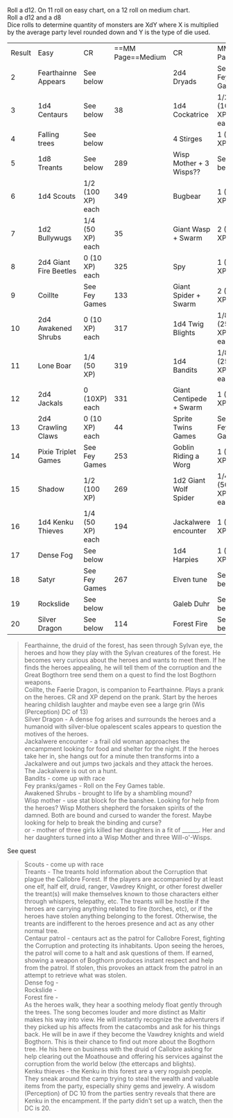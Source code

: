 Roll a d12. On 11 roll on easy chart, on a 12 roll on medium chart.  
Roll a d12 and a d8  
Dice rolls to determine quantity of monsters are XdY where X is multiplied by the average party level rounded down and Y is the type of die used.
 
|   |   |   |   |   |   |
|---|---|---|---|---|---|
|Result|Easy|CR|==MM Page==Medium|CR|MM Page|
|2|Fearthainne Appears|See below||2d4 Dryads|See Fey Games|121|
|3|1d4 Centaurs|See below|38|1d4 Cockatrice|1/2 (100 XP) each|42|
|4|Falling trees|See below||4 Stirges|1 (200 XP)|284|
|5|1d8 Treants|See below|289|Wisp Mother + 3 Wisps??|See below|301 + 302|
|6|1d4 Scouts|1/2 (100 XP) each|349|Bugbear|1 (200 XP)|33|
|7|1d2 Bullywugs|1/4 (50 XP) each|35|Giant Wasp + Swarm|2 (450 XP)|329 + 338|
|8|2d4 Giant Fire Beetles|0 (10 XP) each|325|Spy|1 (200 XP)|349|
|9|Coillte|See Fey Games|133|Giant Spider + Swarm|2 (450 XP)|328 + 338|
|10|2d4 Awakened Shrubs|0 (10 XP) each|317|1d4 Twig Blights|1/8 (25 XP) each|32|
|11|Lone Boar|1/4 (50 XP)|319|1d4 Bandits|1/8 (25 XP) each|343|
|12|2d4 Jackals|0 (10XP) each|331|Giant Centipede + Swarm|1 (220 XP)|323 + 338|
|13|2d4 Crawling Claws|0 (10 XP) each|44|Sprite Twins Games|See Fey Games|283|
|14|Pixie Triplet Games|See Fey Games|253|Goblin Riding a Worg|1 (220 XP)|166 + 341|
|15|Shadow|1/2 (100 XP)|269|1d2 Giant Wolf Spider|1/4 (50 XP) each|330|
|16|1d4 Kenku Thieves|1/4 (50 XP) each|194|Jackalwere encounter|1 (220 XP)|193 + 331|
|17|Dense Fog|See below||1d4 Harpies|1 (200 XP)|181|
|18|Satyr|See Fey Games|267|Elven tune|See below||
|19|Rockslide|See below||Galeb Duhr|See below|139|
|20|Silver Dragon|See below|114|Forest Fire|See below||
 
> Fearthainne, the druid of the forest, has seen through Sylvan eye, the heroes and how they play with the Sylvan creatures of the forest. He becomes very curious about the heroes and wants to meet them. If he finds the heroes appealing, he will tell them of the corruption and the Great Bogthorn tree send them on a quest to find the lost Bogthorn weapons.  
> Coillte, the Faerie Dragon, is companion to Fearthainne. Plays a prank on the heroes. CR and XP depend on the prank. Start by the heroes hearing childish laughter and maybe even see a large grin (Wis (Perception) DC of 13)  
> Silver Dragon - A dense fog arises and surrounds the heroes and a humanoid with silver-blue opalescent scales appears to question the motives of the heroes.  
> Jackalwere encounter - a frail old woman approaches the encampment looking for food and shelter for the night. If the heroes take her in, she hangs out for a minute then transforms into a Jackalwere and out jumps two jackals and they attack the heroes. The Jackalwere is out on a hunt.  
> Bandits - come up with race  
> Fey pranks/games - Roll on the Fey Games table.  
> Awakened Shrubs - brought to life by a shambling mound?  
> Wisp mother - use stat block for the banshee. Looking for help from the heroes? Wisp Mothers shepherd the forsaken spirits of the damned. Both are bound and cursed to wander the forest. Maybe looking for help to break the binding and curse?  
or - mother of three girls killed her daughters in a fit of ______. Her and her daughters turned into a Wisp Mother and three Will-o'-Wisps.
 
See quest
 
> Scouts - come up with race  
> Treants - The treants hold information about the Corruption that plague the Callobre Forest. If the players are accompanied by at least one elf, half elf, druid, ranger, Vawdrey Knight, or other forest dweller the treant(s) will make themselves known to those characters either through whispers, telepathy, etc. The treants will be hostile if the heroes are carrying anything related to fire (torches, etc), or if the heroes have stolen anything belonging to the forest. Otherwise, the treants are indifferent to the heroes presence and act as any other normal tree.  
> Centaur patrol - centaurs act as the patrol for Callobre Forest, fighting the Corruption and protecting its inhabitants. Upon seeing the heroes, the patrol will come to a halt and ask questions of them. If earned, showing a weapon of Bogthorn produces instant respect and help from the patrol. If stolen, this provokes an attack from the patrol in an attempt to retrieve what was stolen.  
> Dense fog -  
> Rockslide -  
> Forest fire -  
> As the heroes walk, they hear a soothing melody float gently through the trees. The song becomes louder and more distinct as Maltir makes his way into view. He will instantly recognize the adventurers if they picked up his affects from the catacombs and ask for his things back. He will be in awe if they become the Vawdrey knights and wield Bogthorn. This is their chance to find out more about the Bogthorn tree. He his here on business with the druid of Callobre asking for help clearing out the Moathouse and offering his services against the corruption from the world below (the ettercaps and blights).  
> Kenku thieves - the Kenku in this forest are a very roguish people. They sneak around the camp trying to steal the wealth and valuable items from the party, especially shiny gems and jewelry. A wisdom (Perception) of DC 10 from the parties sentry reveals that there are Kenku in the encampment. If the party didn't set up a watch, then the DC is 20.